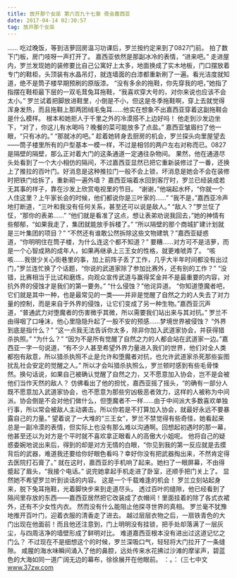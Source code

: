 ```yaml
---
title: 放开那个女巫 第六百九十七章 夜会嘉西亚
date: 2017-04-14 02:30:57
tag: 放开那个女巫
---
```


……
吃过晚饭，等到洁萝回房温习功课后，罗兰按约定来到了0827门前。
拍了数下门板，房门吱呀一声打开了。
嘉西亚依然是那副冰冷的表情，“进来吧。”
走进屋内，罗兰发现她的装修要比自己公寓好上太多，地面换成了实木地板，门口摆放着专门的鞋柜，头顶装有水晶吊灯，就连墙面的白漆都重新刷了一遍。看光洁度就知道，绝不是筒子楼早期预刷的原版漆。
“没有多余的拖鞋，你先穿我的吧，”她指了指摆在鞋柜最下层的一双毛茸兔耳拖鞋，“我喜欢穿大号的，对你来说也应该不会太小。”
罗兰试着把脚放进鞋里，小倒是不小，但这是冬季拖鞋啊，穿上去就觉得浑身发热，而且拖鞋上那两团绒毛兔耳……他实在想象不出嘉西亚穿着这副拖鞋会是什么模样。
根本和她拒人于千里之外的冷漠搭不上边好吗！
他走到沙发边坐下，“对了，你这儿有水喝吗？晚餐的菜可能放多了点盐。”
嘉西亚皱眉扫了他一眼，“只有冰的。”
“那就冰的吧。”
趁着她转身去厨房的机会，罗兰探头向里屋望去——筒子楼里所有的户型基本一模一样，不过是相邻的两户左右对称而已。0827是隔壁的隔壁，那么正对着大门的这条通道一定通往杂物间。
果然，他在通道尽头处看到了一个大小相仿的隔间，不过嘉西亚显然已把它重新装修过了一番，还换上了推拉的百叶门。好消息是这种推拉门一般不会上锁，坏消息是她会不会在装修时把铁门给拆了，重新砌一遍外墙？
嘉西亚端着水回到客厅时，罗兰已经装成若无其事的样子，靠在沙发上欣赏电视里的节目。
“谢谢，”他端起水杯，“你就一个人住这里？上午家长会的时候，他们都说你是三叶家的……”
“我不是，”嘉西亚冷声地打断道，“三叶和我没有任何关系，甚至还可以说是敌人。”
“敌人？”罗兰怔了怔，“那你的表弟……”
“他们就是看准了这点，想让表弟劝说我回去，”她的神情有些郁郁，“如果我走了，集团就能放手拆楼了。”
“所以隔壁的那个商城扩建计划就是三叶集团的项目？”
“不然还有谁敢公然拆除这些文物建筑？”嘉西亚疑惑道，“你明明住在筒子楼，为什么连这个都不知道？”
要糟……对方可不是洁萝，而是一个心智成熟的成年人，如果再继承上三王女的性格，就更难唬弄了。
“咳咳……我很少关心街巷里的事，加上前阵子丢了工作，几乎大半年时间都没有出过门，”罗兰连忙换了个话题，“你说的武道家除了参加比赛外，还有别的工作？”
“没错，比赛相当于比试和磨炼，向观众宣传武道与赢得奖金并不是最重要的内容，对抗外界的侵蚀才是我们的第一要务。”
“什么侵蚀？”他诧异道。
“你知道堕魔者吧，它们就是其中一种，也是最常见的一类——并非是觉醒了自然之力的人失去了对力量的控制，而是来自于外界的侵蚀，让它们变成了另一种生物。”嘉西亚沉声道，“普通武力对堕魔者的伤害微乎其微，所以需要我们站出来与其对抗。”
罗兰不由得咽了口唾沫，他心里隐隐升起了一股不安的预感……梦境世界被侵蚀？
“外界到底是指什么？”
“这一点我无法告诉你太多，除非你加入武道家协会，并获得猎杀执照。”
“为什么？”
“因为不是所有觉醒了自然之力的人都会站在武道家一边。”嘉西亚一字一句说道，“有不少人甚至希望外界力量进入我们的世界，他们对全人类都抱有敌意，所以猎杀执照不止是允许和堕魔者对抗，也允许武道家杀死那些妄图扰乱社会安定的觉醒之人。”
所以才会叫猎杀执照么，罗兰顿时感到有些毛骨悚然。换句话说，如果自己被确认觉醒了自然之力，又不愿意加入协会，岂不是会被他们当作天然的敌人？
仿佛看出了他的担忧，嘉西亚摇了摇头，“的确有一部分人既不愿意加入武道家协会，也不愿意为那些穷凶极恶者效力，这样的人被称为中间派。协会倒是不会对他们做什么，但堕魔者不一样……由于中间派大多数喜欢单独行事，所以常会被敌人主动袭击。所以你若是不打算加入协会，就最好永远不要暴露自己的力量。”
望着说了一大堆的“三王女”，罗兰不禁觉得有些奇怪，她看起来总是一副冷漠的表情，但实际上也没有那么难以沟通啊。回想起初遇时的那一幕，他甚至还以为对方是个平时就不喜欢拿正眼看人的高傲大小姐呢。
他将自己的疑惑委婉地说出来后，得到的却是对方无情的白眼，“你见到我的第一反应就是去摸背后的武器，难道我还要给你好眼色看吗？幸好你没有把武器掏出来，不然肯定得去医院打石膏了。”
就在这时，嘉西亚的手机响了起来。她扫了一眼屏幕，不由得蹙起了眉头，“我接个电话。”
说完她拿起手机走进了卧室，还顺手把门关上了。
显然她不希望罗兰听到谈话的内容。
这是一个千载难逢的机会！
罗兰立刻站起身来，脱下兔耳拖鞋，光着脚快步来到走道尽头。
透过百叶的缝隙，他已经看到了隔间里存放的东西——嘉西亚居然把它改装成了衣帽间！里面挂着的除了各式衣裙外，还有不少女性内衣。
然而没有什么能阻止他探寻世界的真相。
罗兰毫不犹豫地推开百叶门，迎着衣服的清香走了进去。
越过层层衣物之后，一扇铁青色的大门出现在他面前！而且他还注意到，门上明明没有挂锁，把手处却落满了一层灰尘，与四周洁净的墙壁形成了鲜明对比。
难道嘉西亚根本没有进出过这道记忆之门么？
不过现在不是细想这个的时候，罗兰深吸口气，轻轻将大门拉开了一条缝隙。
咸腥的海水味瞬间涌入了他的鼻腔，远处传来水花拂过沙滩的摩挲声，碧蓝色的大海如同一道广阔无边的幕布，徐徐展开在他眼前。
：。：
(三七中文 www.37zw.com